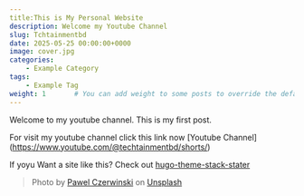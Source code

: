 ```yaml
---
title:This is My Personal Website
description: Welcome my Youtube Channel
slug: Tchtainmentbd
date: 2025-05-25 00:00:00+0000
image: cover.jpg
categories:
    - Example Category
tags:
    - Example Tag
weight: 1       # You can add weight to some posts to override the default sorting (date descending)
---
```


Welcome to my youtube channel. This is my first post. 

For visit my youtube channel click this link now  [Youtube Channel] (https://www.youtube.com/@techtainmentbd/shorts/)

If yoyu Want a site like this? Check out [hugo-theme-stack-stater](https://github.com/mr54aq/)

> Photo by [Pawel Czerwinski](https://unsplash.com/@pawel_czerwinski) on [Unsplash](https://unsplash.com/)